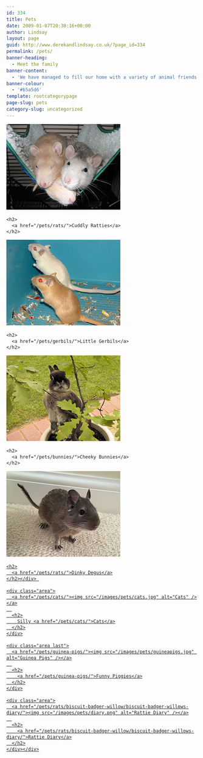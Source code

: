 ```yaml
---
id: 334
title: Pets
date: 2009-01-07T20:30:16+00:00
author: Lindsay
layout: page
guid: http://www.derekandlindsay.co.uk/?page_id=334
permalink: /pets/
banner-heading:
  - Meet the family
banner-content:
  - 'We have managed to fill our home with a variety of animal friends over the years.  Our family has included bunnies, cats, gerbils, guinea pigs and far too many rats.  Things have been a little hectic at times, but one thing is for sure, we have loved and enjoyed our time with every one of them.'
banner-colour:
  - '#b5a5d6'
template: rootcategorypage
page-slug: pets
category-slug: uncategorized
---
```

<div id="areas" class="threewide">
  <div class="area">
    <a href="/pets/rats/"><img src="/images/pets/rats.jpg" alt="Ratties" /></a>
    
    <h2>
      <a href="/pets/rats/">Cuddly Ratties</a>
    </h2>
  </div>
  
  <div class="area">
    <a href="/pets/gerbils/"><img src="/images/pets/gerbils.jpg" alt="Gerbils" /></a>
    
    <h2>
      <a href="/pets/gerbils/">Little Gerbils</a>
    </h2>
  </div>
  
  <div class="area last">
    <a href="/pets/bunnies/"><img src="/images/pets/bunnies.jpg" alt="Bunnies" /></a>
    
    <h2>
      <a href="/pets/bunnies/">Cheeky Bunnies</a>
    </h2>
  </div>
  
  <div class="area">
    <a href="/pets/degus/"><img src="/images/pets/pet_degu.jpg" alt="Degus" />
    
    <h2>
      <a href="/pets/rats/">Dinky Degus</a>
    </h2></div> 
    
    <div class="area">
      <a href="/pets/cats/"><img src="/images/pets/cats.jpg" alt="Cats" /></a>
      
      <h2>
        Silly <a href="/pets/cats/">Cats</a>
      </h2>
    </div>
    
    <div class="area last">
      <a href="/pets/guinea-pigs/"><img src="/images/pets/guineapigs.jpg" alt="Guinea Pigs" /></a>
      
      <h2>
        <a href="/pets/guinea-pigs/">Funny Piggies</a>
      </h2>
    </div>
    
    <div class="area">
      <a href="/pets/rats/biscuit-badger-willow/biscuit-badger-willows-diary/"><img src="/images/pets/diary.png" alt="Rattie Diary" /></a>
      
      <h2>
        <a href="/pets/rats/biscuit-badger-willow/biscuit-badger-willows-diary/">Rattie Diary</a>
      </h2>
    </div></div>